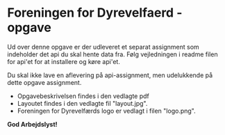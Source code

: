 # Foreningen for Dyrevelfaerd - opgave

Ud over denne opgave er der udleveret et separat assignment som indeholder det api du skal hente data fra. Følg vejledningen i readme filen for api'et for at installere og køre api'et.

Du skal ikke lave en aflevering på api-assignment, men udelukkende på dette opgave assignment. 

* Opgavebeskrivelsen findes i den vedlagte pdf
* Layoutet findes i den vedlagte fil "layout.jpg".
* Foreningen for Dyrevelfærds logo er vedlagt i filen  "logo.png".

**God Arbejdslyst!**
